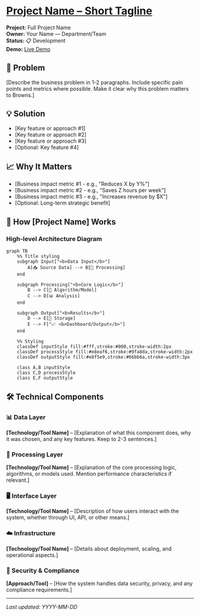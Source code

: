 # [Project Name – Short Tagline](../)

<div class="project-header">
  <div class="project-meta">
    <div><strong>Project:</strong> Full Project Name</div>
    <div><strong>Owner:</strong> Your Name — Department/Team</div>
    <div><strong>Status:</strong> 📋 Development</div>
    <div><strong>Demo:</strong> <a href="https://link-to-demo">Live Demo</a></div>
  </div>
</div>

<div class="two-column-layout">

<div class="column-left">

## 🎯 Problem
[Describe the business problem in 1-2 paragraphs. Include specific pain points and metrics where possible. Make it clear why this problem matters to Browns.]

## 💡 Solution  
- [Key feature or approach #1]
- [Key feature or approach #2]
- [Key feature or approach #3]
- [Optional: Key feature #4]

## 📈 Why It Matters
- [Business impact metric #1 - e.g., "Reduces X by Y%"]
- [Business impact metric #2 - e.g., "Saves Z hours per week"]
- [Business impact metric #3 - e.g., "Increases revenue by $X"]
- [Optional: Long-term strategic benefit]

</div>

<div class="column-right">

## 🔧 How [Project Name] Works

### High-level Architecture Diagram

```mermaid
graph TB
    %% Title styling
    subgraph Input["<b>Data Input</b>"]
        A[📥 Source Data] --> B[🔄 Processing]
    end
    
    subgraph Processing["<b>Core Logic</b>"]
        B --> C[🧠 Algorithm/Model]
        C --> D[📊 Analysis]
    end
    
    subgraph Output["<b>Results</b>"]
        D --> E[💾 Storage]
        E --> F["📈 <b>Dashboard/Output</b>"]
    end
    
    %% Styling
    classDef inputStyle fill:#fff,stroke:#000,stroke-width:2px
    classDef processStyle fill:#e8eaf6,stroke:#9fa8da,stroke-width:2px
    classDef outputStyle fill:#e8f5e9,stroke:#66bb6a,stroke-width:3px
    
    class A,B inputStyle
    class C,D processStyle
    class E,F outputStyle
```

</div>

</div>

## 🛠️ Technical Components

### 📊 Data Layer
**[Technology/Tool Name]** – [Explanation of what this component does, why it was chosen, and any key features. Keep to 2-3 sentences.]

### 🎯 Processing Layer
**[Technology/Tool Name]** – [Explanation of the core processing logic, algorithms, or models used. Mention performance characteristics if relevant.]

### 🖥️ Interface Layer
**[Technology/Tool Name]** – [Description of how users interact with the system, whether through UI, API, or other means.]

### ☁️ Infrastructure
**[Technology/Tool Name]** – [Details about deployment, scaling, and operational aspects.]

### 🔐 Security & Compliance
**[Approach/Tool]** – [How the system handles data security, privacy, and any compliance requirements.]

---

*Last updated: YYYY-MM-DD*